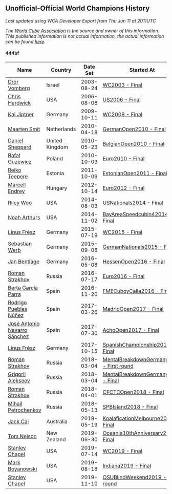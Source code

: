 ## Unofficial-Official World Champions History

*Last updated using WCA Developer Export from Thu Jun 11 at 2011UTC*

*The [World Cube Association](https://www.worldcubeassociation.org) is the source and owner of this information. This published information is not actual information, the actual information can be found [here](https://www.worldcubeassociation.org/results).*

#### 444bf

|Name|Country|Date Set|Started At|Ended At|Days Held|  
|--|--|--|--|--|--|  
|[Dror Vomberg](https://www.worldcubeassociation.org/persons/2003VOMB01)|Israel|2003-08-24|[WC2003 - Final](https://www.worldcubeassociation.org/competitions/WC2003/results/all#e444bf_f)|1 year after [Euro2004](https://www.worldcubeassociation.org/competitions/Euro2004/results/all#e444bf_f)|715|  
|[Chris Hardwick](https://www.worldcubeassociation.org/persons/2003HARD01)|USA|2006-08-06|[US2006 - Final](https://www.worldcubeassociation.org/competitions/US2006/results/all#e444bf_f)|[WC2009 - Final](https://www.worldcubeassociation.org/competitions/WC2009/results/all#e444bf_f)|1162|  
|[Kai Jiptner](https://www.worldcubeassociation.org/persons/2007JIPT01)|Germany|2009-10-11|[WC2009 - Final](https://www.worldcubeassociation.org/competitions/WC2009/results/all#e444bf_f)|[GermanOpen2010 - Final](https://www.worldcubeassociation.org/competitions/GermanOpen2010/results/all#e444bf_f)|189|  
|[Maarten Smit](https://www.worldcubeassociation.org/persons/2008SMIT04)|Netherlands|2010-04-18|[GermanOpen2010 - Final](https://www.worldcubeassociation.org/competitions/GermanOpen2010/results/all#e444bf_f)|[BelgianOpen2010 - Final](https://www.worldcubeassociation.org/competitions/BelgianOpen2010/results/all#e444bf_f)|35|  
|[Daniel Sheppard](https://www.worldcubeassociation.org/persons/2009SHEP01)|United Kingdom|2010-05-23|[BelgianOpen2010 - Final](https://www.worldcubeassociation.org/competitions/BelgianOpen2010/results/all#e444bf_f)|[Euro2010 - Final](https://www.worldcubeassociation.org/competitions/Euro2010/results/all#e444bf_f)|133|  
|[Rafał Guzewicz](https://www.worldcubeassociation.org/persons/2006GUZE01)|Poland|2010-10-03|[Euro2010 - Final](https://www.worldcubeassociation.org/competitions/Euro2010/results/all#e444bf_f)|1 year after [Euro2010](https://www.worldcubeassociation.org/competitions/Euro2010/results/all#e444bf_f)|365|  
|[Reiko Teepere](https://www.worldcubeassociation.org/persons/2009TEEP01)|Estonia|2011-10-09|[EstonianOpen2011 - Final](https://www.worldcubeassociation.org/competitions/EstonianOpen2011/results/all#e444bf_f)|1 year after [EstonianOpen2011](https://www.worldcubeassociation.org/competitions/EstonianOpen2011/results/all#e444bf_f)|366|  
|[Marcell Endrey](https://www.worldcubeassociation.org/persons/2007ENDR01)|Hungary|2012-10-14|[Euro2012 - Final](https://www.worldcubeassociation.org/competitions/Euro2012/results/all#e444bf_f)|1 year after [WC2013](https://www.worldcubeassociation.org/competitions/WC2013/results/all#e444bf_f)|652|  
|[Riley Woo](https://www.worldcubeassociation.org/persons/2007WOOR01)|USA|2014-08-03|[USNationals2014 - Final](https://www.worldcubeassociation.org/competitions/USNationals2014/results/all#e444bf_f)|[BayAreaSpeedcubin42014 - Final](https://www.worldcubeassociation.org/competitions/BayAreaSpeedcubin42014/results/all#e444bf_f)|91|  
|[Noah Arthurs](https://www.worldcubeassociation.org/persons/2012ARTH01)|USA|2014-11-02|[BayAreaSpeedcubin42014 - Final](https://www.worldcubeassociation.org/competitions/BayAreaSpeedcubin42014/results/all#e444bf_f)|[WC2015 - Final](https://www.worldcubeassociation.org/competitions/WC2015/results/all#e444bf_f)|259|  
|[Linus Frész](https://www.worldcubeassociation.org/persons/2011FRES01)|Germany|2015-07-19|[WC2015 - Final](https://www.worldcubeassociation.org/competitions/WC2015/results/all#e444bf_f)|[GermanNationals2015 - Final](https://www.worldcubeassociation.org/competitions/GermanNationals2015/results/all#e444bf_f)|49|  
|[Sebastian Werb](https://www.worldcubeassociation.org/persons/2012WERB01)|Germany|2015-09-06|[GermanNationals2015 - Final](https://www.worldcubeassociation.org/competitions/GermanNationals2015/results/all#e444bf_f)|[HessenOpen2016 - Final](https://www.worldcubeassociation.org/competitions/HessenOpen2016/results/all#e444bf_f)|245|  
|[Jan Bentlage](https://www.worldcubeassociation.org/persons/2010BENT01)|Germany|2016-05-08|[HessenOpen2016 - Final](https://www.worldcubeassociation.org/competitions/HessenOpen2016/results/all#e444bf_f)|[Euro2016 - Final](https://www.worldcubeassociation.org/competitions/Euro2016/results/all#e444bf_f)|70|  
|[Roman Strakhov](https://www.worldcubeassociation.org/persons/2012STRA02)|Russia|2016-07-17|[Euro2016 - Final](https://www.worldcubeassociation.org/competitions/Euro2016/results/all#e444bf_f)|[FMECuboyCalla2016 - Final](https://www.worldcubeassociation.org/competitions/FMECuboyCalla2016/results/all#e444bf_f)|126|  
|[Berta García Parra](https://www.worldcubeassociation.org/persons/2014PARR02)|Spain|2016-11-20|[FMECuboyCalla2016 - Final](https://www.worldcubeassociation.org/competitions/FMECuboyCalla2016/results/all#e444bf_f)|[MadridOpen2017 - Final](https://www.worldcubeassociation.org/competitions/MadridOpen2017/results/all#e444bf_f)|126|  
|[Rodrigo Pueblas Núñez](https://www.worldcubeassociation.org/persons/2014NUNE05)|Spain|2017-03-26|[MadridOpen2017 - Final](https://www.worldcubeassociation.org/competitions/MadridOpen2017/results/all#e444bf_f)|[AchoOpen2017 - Final](https://www.worldcubeassociation.org/competitions/AchoOpen2017/results/all#e444bf_f)|126|  
|[José Antonio Navarro Sánchez](https://www.worldcubeassociation.org/persons/2015SANC18)|Spain|2017-07-30|[AchoOpen2017 - Final](https://www.worldcubeassociation.org/competitions/AchoOpen2017/results/all#e444bf_f)|[SpanishChampionship2017 - Final](https://www.worldcubeassociation.org/competitions/SpanishChampionship2017/results/all#e444bf_f)|77|  
|[Linus Frész](https://www.worldcubeassociation.org/persons/2011FRES01)|Germany|2017-10-15|[SpanishChampionship2017 - Final](https://www.worldcubeassociation.org/competitions/SpanishChampionship2017/results/all#e444bf_f)|[MentalBreakdownGermany2018 - First round](https://www.worldcubeassociation.org/competitions/MentalBreakdownGermany2018/results/all#e444bf_1)|140|  
|[Roman Strakhov](https://www.worldcubeassociation.org/persons/2012STRA02)|Russia|2018-03-04|[MentalBreakdownGermany2018 - First round](https://www.worldcubeassociation.org/competitions/MentalBreakdownGermany2018/results/all#e444bf_1)|[MentalBreakdownGermany2018 - Final](https://www.worldcubeassociation.org/competitions/MentalBreakdownGermany2018/results/all#e444bf_f)|0|  
|[Grigorii Alekseev](https://www.worldcubeassociation.org/persons/2015ALEK01)|Russia|2018-03-04|[MentalBreakdownGermany2018 - Final](https://www.worldcubeassociation.org/competitions/MentalBreakdownGermany2018/results/all#e444bf_f)|[CFCTCOpen2018 - Final](https://www.worldcubeassociation.org/competitions/CFCTCOpen2018/results/all#e444bf_f)|28|  
|[Roman Strakhov](https://www.worldcubeassociation.org/persons/2012STRA02)|Russia|2018-04-01|[CFCTCOpen2018 - Final](https://www.worldcubeassociation.org/competitions/CFCTCOpen2018/results/all#e444bf_f)|[SPBIsland2018 - Final](https://www.worldcubeassociation.org/competitions/SPBIsland2018/results/all#e444bf_f)|42|  
|[Mihail Petrochenkov](https://www.worldcubeassociation.org/persons/2017PETR02)|Russia|2018-05-13|[SPBIsland2018 - Final](https://www.worldcubeassociation.org/competitions/SPBIsland2018/results/all#e444bf_f)|1 year after [SPBIsland2018](https://www.worldcubeassociation.org/competitions/SPBIsland2018/results/all#e444bf_f)|365|  
|[Jack Cai](https://www.worldcubeassociation.org/persons/2014CAIJ02)|Australia|2019-05-19|[KoalaficationMelbourne2019 - Final](https://www.worldcubeassociation.org/competitions/KoalaficationMelbourne2019/results/all#e444bf_f)|[Oceania10thAnniversary2019 - Final](https://www.worldcubeassociation.org/competitions/Oceania10thAnniversary2019/results/all#e444bf_f)|42|  
|[Tom Nelson](https://www.worldcubeassociation.org/persons/2013NELS01)|New Zealand|2019-06-30|[Oceania10thAnniversary2019 - Final](https://www.worldcubeassociation.org/competitions/Oceania10thAnniversary2019/results/all#e444bf_f)|[WC2019 - Final](https://www.worldcubeassociation.org/competitions/WC2019/results/all#e444bf_f)|14|  
|[Stanley Chapel](https://www.worldcubeassociation.org/persons/2016CHAP04)|USA|2019-07-14|[WC2019 - Final](https://www.worldcubeassociation.org/competitions/WC2019/results/all#e444bf_f)|[Indiana2019 - Final](https://www.worldcubeassociation.org/competitions/Indiana2019/results/all#e444bf_f)|35|  
|[Mark Boyanowski](https://www.worldcubeassociation.org/persons/2014BOYA01)|USA|2019-08-18|[Indiana2019 - Final](https://www.worldcubeassociation.org/competitions/Indiana2019/results/all#e444bf_f)|[OSUBlindWeekend2019 - First round](https://www.worldcubeassociation.org/competitions/OSUBlindWeekend2019/results/all#e444bf_1)|84|  
|[Stanley Chapel](https://www.worldcubeassociation.org/persons/2016CHAP04)|USA|2019-11-10|[OSUBlindWeekend2019 - First round](https://www.worldcubeassociation.org/competitions/OSUBlindWeekend2019/results/all#e444bf_1)|Ongoing|215|  
